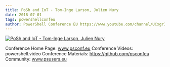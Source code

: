 ```yaml
---
title: PoSh and IoT - Tom-Inge Larson, Julien Nury
date: 2018-07-01
tags: powershellconfeu
author: PowerShell Conference EU https://www.youtube.com/channel/UCxgrI58XiKnDDByjhRJs5fg
---
```


[![PoSh and IoT - Tom-Inge Larson, Julien Nury](https://i4.ytimg.com/vi/cHrFfdD-nSw/hqdefault.jpg "PoSh and IoT - Tom-Inge Larson, Julien Nury")](https://www.youtube.com/watch?v=cHrFfdD-nSw)

Conference Home Page: www.psconf.eu
Conference Videos: powershell.video
Conference Materials: https://github.com/psconfeu
Community: www.psusers.eu
